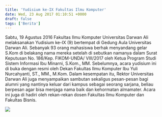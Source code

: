 ```yaml
---
title: 'Yudisium ke-IX Fakultas Ilmu Komputer'
date: Wed, 23 Aug 2017 01:10:51 +0000
draft: false
tags: ['Berita']
---
```


Sabtu, 19 Agustus 2016 Fakultas Ilmu Komputer Universitas Darwan Ali melaksanakan Yudisium ke-IX (9) bertempat di Gedung Aula Universitas Darwan Ali. Sebanyak 93 orang mahasiswa berhak menyandang gelar S.Kom di belakang nama mereka setelah di sebutkan namanya dalam Surat Keputusan No. 186/Kep. FIKOM-UNDA/ VIII/2017 oleh Ketua Program Studi Sistem Informasi Ibu Minarni, S.Kom., MM. Sebelumnya, acara yudisium ini di buka dengan resmi oleh Dekan Fakultas Ilmu Komputer Ibu Yuli Nurcahyanti, ST., MM., M.Kom. Dalam kesempatan itu, Rektor Universitas Darwan Ali juga menyampaikan sambutan sekaligus pesan-pesan bagi alumni yang nantinya keluar dari kampus sebagai seorang sarjana, beliau berpesan agar bisa menjaga nama baik dan kehormatan almamater. Acara ini juga di hadiri oleh rekan-rekan dosen Fakultas Ilmu Komputer dan Fakultas Bisnis.  

![](http://unda.ac.id/web/media/Yudisium/Fikom.jpeg)